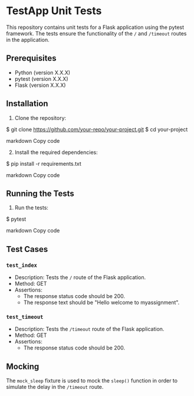 # TestApp Unit Tests

This repository contains unit tests for a Flask application using the pytest framework. The tests ensure the functionality of the `/` and `/timeout` routes in the application.

## Prerequisites

- Python (version X.X.X)
- pytest (version X.X.X)
- Flask (version X.X.X)

## Installation

1. Clone the repository:

$ git clone https://github.com/your-repo/your-project.git
$ cd your-project

markdown
Copy code

2. Install the required dependencies:

$ pip install -r requirements.txt

markdown
Copy code

## Running the Tests

1. Run the tests:

$ pytest

markdown
Copy code

## Test Cases

### `test_index`

- Description: Tests the `/` route of the Flask application.
- Method: GET
- Assertions:
  - The response status code should be 200.
  - The response text should be "Hello welcome to myassignment".

### `test_timeout`

- Description: Tests the `/timeout` route of the Flask application.
- Method: GET
- Assertions:
  - The response status code should be 200.

## Mocking

The `mock_sleep` fixture is used to mock the `sleep()` function in order to simulate the delay in the `/timeout` route.
